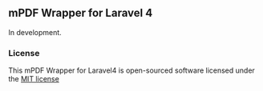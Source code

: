 ## mPDF Wrapper for Laravel 4

In development.

### License

This mPDF Wrapper for Laravel4 is open-sourced software licensed under the [MIT license](http://opensource.org/licenses/MIT)
